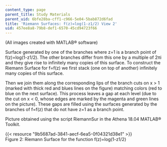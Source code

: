```yaml
---
content_type: page
parent_title: Study Materials
parent_uid: 6bfe28ba-cff1-c966-5e04-5bab872d6fad
title: 'Riemann Surfaces: f(z)=log(1-z1/2) View 2'
uid: 457ee8a8-79b8-def1-6570-45cd94723f66
---
```


(All images created with MATLAB® software)

Surface generated by one of the branches where z=1 is a branch point of f(z)=log(1-z1/2). The other branches differ from this one by a multiple of 2πi and they give rise to infinitely many copies of this surface. To construct the Riemann Surface for f=f(z) we first stack (one on top of another) infinitely many copies of this surface.

Then we join them along the corresponding lips of the branch cuts on x > 1 (marked with thick red and blues lines on the figure) matching colors (red to blue on the next surface). This process leaves a gap at each level (due to the cut on x \< 0, whose edges are marked by the magenta and green lines on the picture). These gaps are filled using the surfaces generated by the branches of f=f(z) that do not have z=1 as a branch point.

Picture obtained using the script RiemannSur in the Athena 18.04 MATLAB® Toolkit.

{{< resource "9b5687ad-3841-aecf-6ea5-0f04321d38e1" >}}  
Figure 2: Riemann Surface for the function f(z)=log(1-z1/2)
